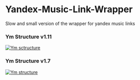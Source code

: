 # Yandex-Music-Link-Wrapper
Slow and small version of the wrapper for yandex music links 

### Ym Structure v1.11
[![Ym sctructure](https://github.com/uewquewqueqwue/Yandex-Music-Link-Wrapper/blob/main/update_images/v1_11.png)](https://github.com/uewquewqueqwue/Yandex-Music-Link-Wrapper/blob/main/update_images/v1_11.png)

### Ym Structure v1.7
[![Ym structure](https://github.com/uewquewqueqwue/Yandex-Music-Link-Wrapper/blob/main/update_images/v1_7.png)](https://github.com/uewquewqueqwue/Yandex-Music-Link-Wrapper/blob/main/update_images/v1_7.png)
